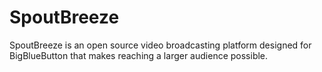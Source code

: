 # SpoutBreeze

SpoutBreeze is an open source video broadcasting platform designed for BigBlueButton that makes reaching a larger audience possible.
